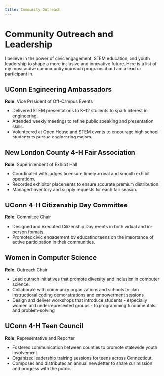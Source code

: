 ```yaml
---
title: Community Outreach
---
```


# Community Outreach and Leadership

I believe in the power of civic engagement, STEM education, and youth leadership to shape a more inclusive and innovative future. Here is a list of my most active commmunity outreach programs that I am a lead or participant in.

## UConn Engineering Ambassadors
**Role**: Vice President of Off-Campus Events
- Delivered STEM presentations to K–12 students to spark interest in engineering.  
- Attended weekly meetings to refine public speaking and presentation skills.  
- Volunteered at Open House and STEM events to encourage high school students to pursue engineering majors.

## New London County 4-H Fair Association
**Role**: Superintendent of Exhibit Hall
- Coordinated with judges to ensure timely arrival and smooth exhibit operations.  
- Recorded exhibitor placements to ensure accurate premium distribution.  
- Managed inventory and supply requests for each fair season.

## UConn 4-H Citizenship Day Committee
**Role**: Committee Chair
- Designed and executed Citizenship Day events in both virtual and in-person formats.  
- Promoted civic engagement by educating teens on the importance of active participation in their communities.

## Women in Computer Science
**Role**: Outreach Chair
- Lead outrach initiatives that promote diversity and inclusion in computer science.
- Collaborate with community organizations and schools to plan instructional coding demonstrations and empowerment sessions
- Design and deliver workshops that introduce students - especially women and underrepresented groups - to programming fundamentals and problem-solving

## UConn 4-H Teen Council
**Role**: Representative and Reporter
- Fostered communication between counties to promote statewide youth involvement.  
- Organized leadership training sessions for teens across Connecticut.  
- Composed and distributed an annual newsletter to share our mission and progress with the public.
